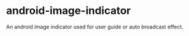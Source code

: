 android-image-indicator
=======================

An android image indicator used for user guide or auto broadcast effect.
